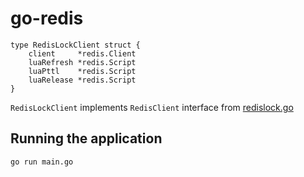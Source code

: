 # go-redis

```
type RedisLockClient struct {
	client     *redis.Client
	luaRefresh *redis.Script
	luaPttl    *redis.Script
	luaRelease *redis.Script
}
```

`RedisLockClient` implements `RedisClient` interface from [redislock.go](../../../../redislock.go)

## Running the application

```
go run main.go
```